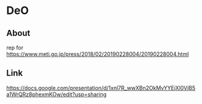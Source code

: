 # DeO

## About

rep for https://www.meti.go.jp/press/2018/02/20190228004/20190228004.html

## Link

https://docs.google.com/presentation/d/1xnl7R_wwXBn2OkMvYYEjXl0VjB5a1WrQRz8phexmKOw/edit?usp=sharing
